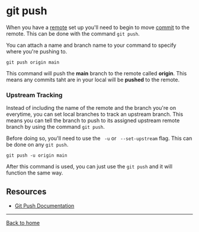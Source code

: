 # git push

When you have a [remote](./remote.md) set up you'll need to begin to move [commit](./commit.md) to the remote.
This can be done with the command `git push`.

You can attach a name and branch name to your command to specify where you're pushing to.
```
git push origin main
``` 
This command will push the **main** branch to the remote called **origin**.  This means any commits taht are in your local will be **pushed** to the remote.

### Upstream Tracking
Instead of including the name of the remote and the branch you're on everytime, you can set local branches to track an upstream branch.
This means you can tell the branch to push to its assigned upstream remote branch by using the command `git push`.

Before doing so, you'll need to use the ` -u` or ` --set-upstream` flag.  This can be done on any `git push`.
```
git push -u origin main
```
After this command is used, you can just use the `git push` and it will function the same way.

## Resources
- [Git Push Documentation](https://git-scm.com/docs/git-push)
---
[Back to home](../README.md)
 


